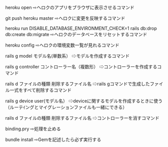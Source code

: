 
heroku open
⇨ヘロクのアプリをブラウザに表示させるコマンド

git push heroku master
⇨ヘロクに変更を反映するコマンド

heroku run DISABLE_DATABASE_ENVIRONMENT_CHECK=1 rails db:drop db:create db:migrate
⇨ヘロクのデータベースをリセットするコマンド

heroku config
⇨ヘロクの環境変数一覧が見れるコマンド


rails g model モデル名(単数系）
⇨モデルを作成するコマンド

rails g controller コントローラー名（複数形）
⇨コントローラーを作成するコマンド

rails d ファイルの種類 削除するファイル名
⇨rails gコマンドで生成したファイル一式をすべて削除するコマンド

rails g device user(モデル名）
⇨deviceに関するモデルを作成するときに使う
（ルーテｲングとマイグレーションファイルも一緒にできる）

rails d ファイルの種類 削除するファイル名
⇨コントローラーを消すコマンド


binding.pry
⇨処理を止める

bundle install
⇨Gemを記述したら必ず実行する
